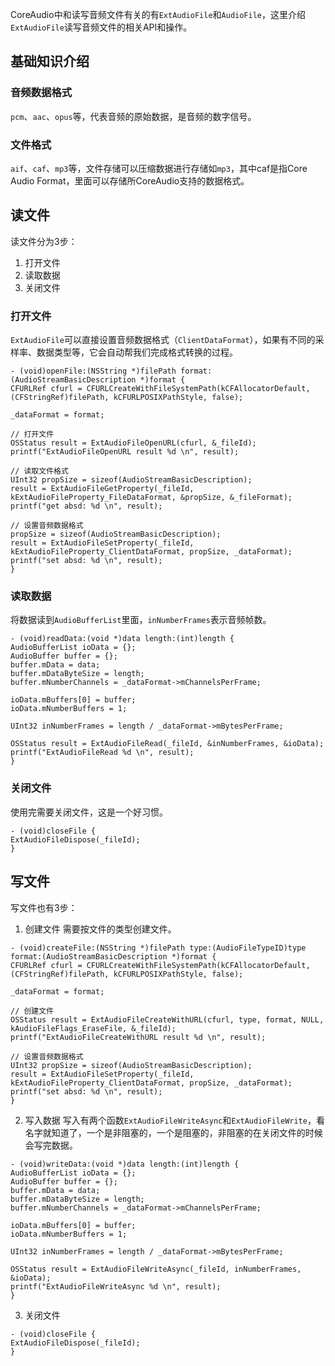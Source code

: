 CoreAudio中和读写音频文件有关的有`ExtAudioFile`和`AudioFile`，这里介绍`ExtAudioFile`读写音频文件的相关API和操作。

## 基础知识介绍
### 音频数据格式
`pcm`、`aac`、`opus`等，代表音频的原始数据，是音频的数字信号。
### 文件格式
`aif`、`caf`、`mp3`等，文件存储可以压缩数据进行存储如`mp3`，其中caf是指Core Audio Format，里面可以存储所CoreAudio支持的数据格式。

## 读文件
读文件分为3步：
1. 打开文件
2. 读取数据
3. 关闭文件

### 打开文件
`ExtAudioFile`可以直接设置音频数据格式（`ClientDataFormat`），如果有不同的采样率、数据类型等，它会自动帮我们完成格式转换的过程。
```objc
- (void)openFile:(NSString *)filePath format:(AudioStreamBasicDescription *)format {
CFURLRef cfurl = CFURLCreateWithFileSystemPath(kCFAllocatorDefault, (CFStringRef)filePath, kCFURLPOSIXPathStyle, false);

_dataFormat = format;

// 打开文件
OSStatus result = ExtAudioFileOpenURL(cfurl, &_fileId);
printf("ExtAudioFileOpenURL result %d \n", result);

// 读取文件格式
UInt32 propSize = sizeof(AudioStreamBasicDescription);
result = ExtAudioFileGetProperty(_fileId, kExtAudioFileProperty_FileDataFormat, &propSize, &_fileFormat);
printf("get absd: %d \n", result);

// 设置音频数据格式
propSize = sizeof(AudioStreamBasicDescription);
result = ExtAudioFileSetProperty(_fileId, kExtAudioFileProperty_ClientDataFormat, propSize, _dataFormat);
printf("set absd: %d \n", result);
}
```
### 读取数据
将数据读到`AudioBufferList`里面，`inNumberFrames`表示音频帧数。
```objc
- (void)readData:(void *)data length:(int)length {
AudioBufferList ioData = {};
AudioBuffer buffer = {};
buffer.mData = data;
buffer.mDataByteSize = length;
buffer.mNumberChannels = _dataFormat->mChannelsPerFrame;

ioData.mBuffers[0] = buffer;
ioData.mNumberBuffers = 1;

UInt32 inNumberFrames = length / _dataFormat->mBytesPerFrame;

OSStatus result = ExtAudioFileRead(_fileId, &inNumberFrames, &ioData);
printf("ExtAudioFileRead %d \n", result);
}
```
### 关闭文件
使用完需要关闭文件，这是一个好习惯。
```objc
- (void)closeFile {
ExtAudioFileDispose(_fileId);
}
```

## 写文件
写文件也有3步：
1. 创建文件
需要按文件的类型创建文件。
```objc
- (void)createFile:(NSString *)filePath type:(AudioFileTypeID)type format:(AudioStreamBasicDescription *)format {
CFURLRef cfurl = CFURLCreateWithFileSystemPath(kCFAllocatorDefault, (CFStringRef)filePath, kCFURLPOSIXPathStyle, false);

_dataFormat = format;

// 创建文件
OSStatus result = ExtAudioFileCreateWithURL(cfurl, type, format, NULL, kAudioFileFlags_EraseFile, &_fileId);
printf("ExtAudioFileCreateWithURL result %d \n", result);

// 设置音频数据格式
UInt32 propSize = sizeof(AudioStreamBasicDescription);
result = ExtAudioFileSetProperty(_fileId, kExtAudioFileProperty_ClientDataFormat, propSize, _dataFormat);
printf("set absd: %d \n", result);
}
```
2. 写入数据
写入有两个函数`ExtAudioFileWriteAsync`和`ExtAudioFileWrite`，看名字就知道了，一个是非阻塞的，一个是阻塞的，非阻塞的在关闭文件的时候会写完数据。
```objc
- (void)writeData:(void *)data length:(int)length {
AudioBufferList ioData = {};
AudioBuffer buffer = {};
buffer.mData = data;
buffer.mDataByteSize = length;
buffer.mNumberChannels = _dataFormat->mChannelsPerFrame;

ioData.mBuffers[0] = buffer;
ioData.mNumberBuffers = 1;

UInt32 inNumberFrames = length / _dataFormat->mBytesPerFrame;

OSStatus result = ExtAudioFileWriteAsync(_fileId, inNumberFrames, &ioData);
printf("ExtAudioFileWriteAsync %d \n", result);
}
```
3. 关闭文件
```objc
- (void)closeFile {
ExtAudioFileDispose(_fileId);
}
```

